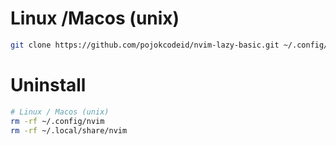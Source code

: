 # Linux /Macos (unix)

```bash
git clone https://github.com/pojokcodeid/nvim-lazy-basic.git ~/.config/nvim
```

# Uninstall

```bash
# Linux / Macos (unix)
rm -rf ~/.config/nvim
rm -rf ~/.local/share/nvim
